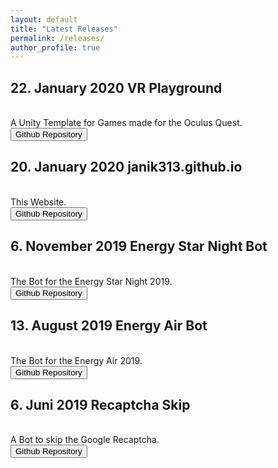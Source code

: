 ```yaml
---
layout: default
title: "Latest Releases"
permalink: /releases/
author_profile: true
---
```


<h2>22. January 2020	VR Playground</h2>
<br>A Unity Template for Games made for the Oculus Quest.
<br><button onclick="window.location.href='https://github.com/Janik313/VR_Playground'">Github Repository</button>
<h2>20. January 2020	janik313.github.io</h2>
<br>This Website.
<br><button onclick="window.location.href='https://github.com/Janik313/janik313.github.io'">Github Repository</button>
<h2>6. November 2019	Energy Star Night Bot</h2>
<br>The Bot for the Energy Star Night 2019.
<br><button onclick="window.location.href='https://github.com/Janik313/EnergyStarNightBot2019'">Github Repository</button>
<h2>13. August 2019	Energy Air Bot</h2>
<br>The Bot for the Energy Air 2019.
<br><button onclick="window.location.href='https://github.com/Janik313/EnergyAirBot2019'">Github Repository</button>
<h2>6. Juni 2019	Recaptcha Skip</h2>
<br>A Bot to skip the Google Recaptcha.
<br><button onclick="window.location.href='https://github.com/Janik313/recaptchaSkip'">Github Repository</button>
